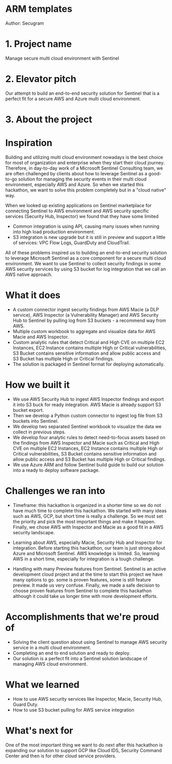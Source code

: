 # ARM templates 
Author: Secugram 
# 1. Project name
Manage secure multi cloud environment with Sentinel

# 2. Elevator pitch
Our attempt to build an end-to-end security solution for Sentinel that is a perfect fit for a secure AWS and Azure multi cloud environment.

# 3. About the project
# Inspiration
Building and utilizing multi cloud environment nowadays is the best choice for most of organization and enterprise when they start their cloud journey. Therefore, in day-to-day work of a Microsoft Sentinel Consulting team, we are often challenged by clients about how to leverage Sentinel as a good-to-go solution for managing the security events in their multi cloud environment, especially AWS and Azure. So when we started this hackathon, we want to solve this problem completely but in a "cloud native" way.

When we looked up existing applications on Sentinel marketplace for connecting Sentinel to AWS environment and AWS security specific services (Security Hub, Inspector) we found that they have some limited

- Common integration is using API, causing many issues when running into high load production environment.
- S3 integration is new upgrade but it is still in preview and support a little of services: VPC Flow Logs, GuardDuty and CloudTrail.

All of these problems inspired us to building an end-to-end security solution to leverage Microsoft Sentinel as a core component for a secure multi cloud environment. We want to use Sentinel to collect security findings in some AWS security services by using S3 bucket for log integration that we call an AWS native approach.

# What it does

- A custom connector ingest security findings from AWS Macie (a DLP service), AWS Inspector (a Vulnerability Manager) and AWS Security Hub to Sentinel by pulling log from S3 buckets - a recommend way from AWS.
- Multiple custom workbook to aggregate and visualize data for AWS Macie and AWS Inspector.
- Custom analytic rules that detect Critical and High CVE on multiple EC2 Instances, EC2 Instance contains multiple High or Critical vulnerabilities, S3 Bucket contains sensitive information and allow public access and S3 Bucket has multiple High or Critical findings.
- The solution is packaged in Sentinel format for deploying automatically. 

# How we built it
- We use AWS Security Hub to ingest AWS Inspector findings and export it into S3 buck for ready integration. AWS Macie is already support S3 bucket export.
- Then we develop a Python custom connector to ingest log file from S3 buckets into Sentinel.
- We develop two separated Sentinel workbook to visualize the data we collect in previous steps.
- We develop four analytic rules to detect need-to-focus assets based on the findings from AWS Inspector and Macie such as Critical and High CVE on multiple EC2 Instances, EC2 Instance contains multiple High or Critical vulnerabilities, S3 Bucket contains sensitive information and allow public access and S3 Bucket has multiple High or Critical findings.
- We use Azure ARM and follow Sentinel build guide to build our solution into a ready to deploy software package.

# Challenges we ran into

- Timeframe: this hackathon is organized in a shorter time so we do not have much time to complete this hackathon. We started with many ideas such as AWS, GCP, but short time is really a challenge. So we must set the priority and pick the most important things and make it happen. Finally, we chose AWS with Inspector and Macie as a good fit in a AWS security landscape.

- Learning about AWS, especially Macie, Security Hub and Inspector for integration. Before starting this hackathon, our team is just strong about Azure and Microsoft Sentinel. AWS knowledge is limited. So, learning AWS in a short time, especially for integration is a tough challenge. 

- Handling with many Preview features from Sentinel. Sentinel is an active development cloud project and at the time to start this project we have many options to go. some is proven features, some is still feature preview. It made us very confuse. Finally, we made a safe decision to choose proven features from Sentinel to complete this hackathon although it could take us longer time with more development efforts.

# Accomplishments that we're proud of

- Solving the client question about using Sentinel to manage AWS security service in a multi cloud environment.
- Completing an end to end solution and ready to deploy.
- Our solution is a perfect fit into a Sentinel solution landscape of managing AWS cloud environment.

# What we learned

- How to use AWS security services like Inspector, Macie, Security Hub, Guard Duty.
- How to use S3 bucket pulling for AWS service integration

# What's next for 
One of the most important thing we want to do next after this hackathon is expanding our solution to support GCP like Cloud IDS, Security Command Center and then is for other cloud service providers. 
